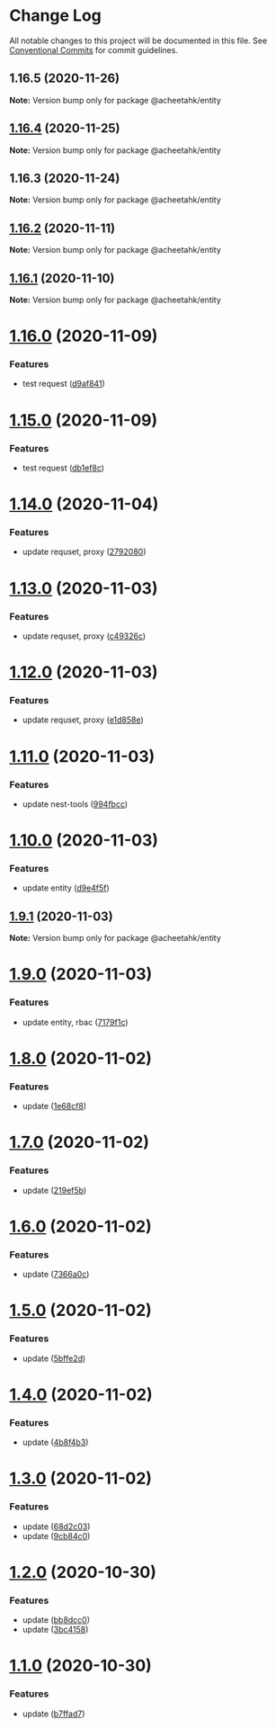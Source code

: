 # Change Log

All notable changes to this project will be documented in this file.
See [Conventional Commits](https://conventionalcommits.org) for commit guidelines.

## 1.16.5 (2020-11-26)

**Note:** Version bump only for package @acheetahk/entity





## [1.16.4](https://github.com/A-CheetahK/acheetahk/compare/@acheetahk/entity@1.16.3...@acheetahk/entity@1.16.4) (2020-11-25)

**Note:** Version bump only for package @acheetahk/entity





## 1.16.3 (2020-11-24)

**Note:** Version bump only for package @acheetahk/entity





## [1.16.2](https://github.com/A-CheetahK/acheetahk/compare/@acheetahk/entity@1.16.1...@acheetahk/entity@1.16.2) (2020-11-11)

**Note:** Version bump only for package @acheetahk/entity





## [1.16.1](https://github.com/A-CheetahK/acheetahk/compare/@acheetahk/entity@1.16.0...@acheetahk/entity@1.16.1) (2020-11-10)

**Note:** Version bump only for package @acheetahk/entity





# [1.16.0](https://github.com/A-CheetahK/acheetahk/compare/@acheetahk/entity@1.15.0...@acheetahk/entity@1.16.0) (2020-11-09)


### Features

* test request ([d9af841](https://github.com/A-CheetahK/acheetahk/commit/d9af84131d209e3c248c6bb60fc660562c56e95d))





# [1.15.0](https://github.com/A-CheetahK/acheetahk/compare/@acheetahk/entity@1.14.0...@acheetahk/entity@1.15.0) (2020-11-09)


### Features

* test request ([db1ef8c](https://github.com/A-CheetahK/acheetahk/commit/db1ef8c9ddede8bae726cdc2c25bcdcd8dc92b11))





# [1.14.0](https://github.com/A-CheetahK/acheetahk/compare/@acheetahk/entity@1.13.0...@acheetahk/entity@1.14.0) (2020-11-04)


### Features

* update requset, proxy ([2792080](https://github.com/A-CheetahK/acheetahk/commit/27920800a3fba3c2e959d5dded2611a1c0633681))





# [1.13.0](https://github.com/A-CheetahK/acheetahk/compare/@acheetahk/entity@1.12.0...@acheetahk/entity@1.13.0) (2020-11-03)


### Features

* update requset, proxy ([c49326c](https://github.com/A-CheetahK/acheetahk/commit/c49326cd9dc2a20fd7ce384c85f119d11dab78e4))





# [1.12.0](https://github.com/A-CheetahK/acheetahk/compare/@acheetahk/entity@1.11.0...@acheetahk/entity@1.12.0) (2020-11-03)


### Features

* update requset, proxy ([e1d858e](https://github.com/A-CheetahK/acheetahk/commit/e1d858e878fa8dfa1bd886c430b8ad556b81fbdc))





# [1.11.0](https://github.com/A-CheetahK/acheetahk/compare/@acheetahk/entity@1.10.0...@acheetahk/entity@1.11.0) (2020-11-03)


### Features

* update nest-tools ([994fbcc](https://github.com/A-CheetahK/acheetahk/commit/994fbcce97454d6aa2a16de0d702bfc32a32bb56))





# [1.10.0](https://github.com/A-CheetahK/acheetahk/compare/@acheetahk/entity@1.9.1...@acheetahk/entity@1.10.0) (2020-11-03)


### Features

* update entity ([d9e4f5f](https://github.com/A-CheetahK/acheetahk/commit/d9e4f5fa99d0a6127531166ea3d0ba452c7bc223))





## [1.9.1](https://github.com/A-CheetahK/acheetahk/compare/@acheetahk/entity@1.9.0...@acheetahk/entity@1.9.1) (2020-11-03)

**Note:** Version bump only for package @acheetahk/entity





# [1.9.0](https://github.com/A-CheetahK/acheetahk/compare/@acheetahk/entity@1.8.0...@acheetahk/entity@1.9.0) (2020-11-03)


### Features

* update entity, rbac ([7179f1c](https://github.com/A-CheetahK/acheetahk/commit/7179f1c7acdc9f10a594aa96aa6e57cefaefff8a))





# [1.8.0](https://github.com/A-CheetahK/acheetahk/compare/@acheetahk/entity@1.7.0...@acheetahk/entity@1.8.0) (2020-11-02)


### Features

* update ([1e68cf8](https://github.com/A-CheetahK/acheetahk/commit/1e68cf8adeec545466290c3d089145447912b95f))





# [1.7.0](https://github.com/A-CheetahK/acheetahk/compare/@acheetahk/entity@1.6.0...@acheetahk/entity@1.7.0) (2020-11-02)


### Features

* update ([219ef5b](https://github.com/A-CheetahK/acheetahk/commit/219ef5bad31208129548c8e0653145325a03f51d))





# [1.6.0](https://github.com/A-CheetahK/acheetahk/compare/@acheetahk/entity@1.5.0...@acheetahk/entity@1.6.0) (2020-11-02)


### Features

* update ([7366a0c](https://github.com/A-CheetahK/acheetahk/commit/7366a0cd925e1cf3809dd0d2a9e0918fbbe015b7))





# [1.5.0](https://github.com/A-CheetahK/acheetahk/compare/@acheetahk/entity@1.4.0...@acheetahk/entity@1.5.0) (2020-11-02)


### Features

* update ([5bffe2d](https://github.com/A-CheetahK/acheetahk/commit/5bffe2d0cac9106b6db66ac8d6b8f7c8791bfaaa))





# [1.4.0](https://github.com/A-CheetahK/acheetahk/compare/@acheetahk/entity@1.3.0...@acheetahk/entity@1.4.0) (2020-11-02)


### Features

* update ([4b8f4b3](https://github.com/A-CheetahK/acheetahk/commit/4b8f4b314e384c2ecc1430686e8c5b2c760a7d77))





# [1.3.0](https://github.com/A-CheetahK/acheetahk/compare/@acheetahk/entity@1.2.0...@acheetahk/entity@1.3.0) (2020-11-02)


### Features

* update ([68d2c03](https://github.com/A-CheetahK/acheetahk/commit/68d2c03c8da6b5adb18bc3e186cf0aefbeea08e9))
* update ([9cb84c0](https://github.com/A-CheetahK/acheetahk/commit/9cb84c059879fae9716cca1326b2ff2145f4fd7c))





# [1.2.0](https://github.com/A-CheetahK/entity/compare/@acheetahk/entity@1.1.0...@acheetahk/entity@1.2.0) (2020-10-30)


### Features

* update ([bb8dcc0](https://github.com/A-CheetahK/entity/commit/bb8dcc03639252912f4cfd7b5bb7216c31102904))
* update ([3bc4158](https://github.com/A-CheetahK/entity/commit/3bc4158d134ba00f3e507d97a3a1e089b566386e))





# [1.1.0](https://github.com/A-CheetahK/entity/compare/@acheetahk/entity@1.0.18...@acheetahk/entity@1.1.0) (2020-10-30)


### Features

* update ([b7ffad7](https://github.com/A-CheetahK/entity/commit/b7ffad7c049f4d5ab5ce260b1f0d9a988398b7ad))
